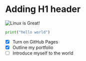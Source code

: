 # Adding H1 header

![Linux is Great!](https://images.ctfassets.net/lzny33ho1g45/UWH9IWnkrHogTs50L5FM8/85b518e7aedd196d2b6b541d0f90c7fb/Linux.jpg?w=1520&fm=avif&q=30&fit=thumb&h=760)

```python
print("hello world")
```

- [x] Turn on GitHub Pages
- [x] Outline my portfolio
- [ ] Introduce myself to the world
